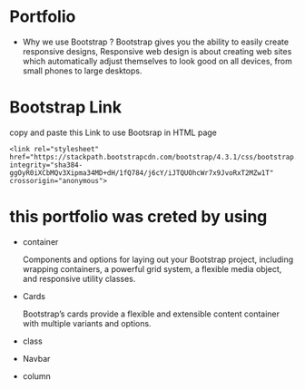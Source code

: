 # Portfolio

* Why we use Bootstrap ?
  Bootstrap gives you the ability to easily create responsive designs,
  Responsive web design is about creating web sites which automatically adjust themselves to look good on all devices, from small phones to large desktops.  

# Bootstrap Link
  
  copy and paste this Link to use Bootsrap in HTML page 
<!-- Bootstrap CSS -->
    <link rel="stylesheet" href="https://stackpath.bootstrapcdn.com/bootstrap/4.3.1/css/bootstrap.min.css" integrity="sha384-ggOyR0iXCbMQv3Xipma34MD+dH/1fQ784/j6cY/iJTQUOhcWr7x9JvoRxT2MZw1T" crossorigin="anonymous">

        



 #  this portfolio was creted by using 



* container

  Components and options for laying out your Bootstrap project, including wrapping containers, a powerful grid system, a flexible media object, and responsive utility classes.

*  Cards

   Bootstrap’s cards provide a flexible and extensible content container with multiple variants and options.

* class
   
* Navbar

* column




